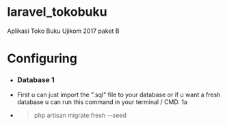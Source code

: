 # laravel_tokobuku
Aplikasi Toko Buku Ujikom 2017 paket B

# Configuring
* ### Database 1
 * First u can just import the ".sql" file to your database or if u want a fresh database u can run this command in your terminal / CMD. 1a
 * > php artisan migrate:fresh --seed
 
